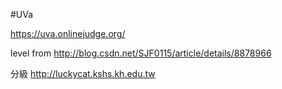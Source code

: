 #UVa

https://uva.onlinejudge.org/

level from http://blog.csdn.net/SJF0115/article/details/8878966

分級
http://luckycat.kshs.kh.edu.tw
